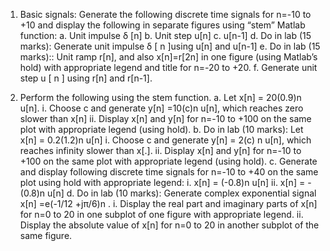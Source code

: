 1.  Basic signals: Generate the following discrete time signals for n=-10 to +10 and display
    the following in separate figures using “stem” Matlab function:
    a. Unit impulse δ [n]
    b. Unit step u[n]
    c. u[n-1]
    d. Do in lab (15 marks): Generate unit impulse δ [ n ]using u[n] and u[n-1]
    e. Do in lab (15 marks):: Unit ramp r[n], and also x[n]=r[2n] in one figure (using
       Matlab’s hold) with appropriate legend and title for n=-20 to +20.
    f. Generate unit step u [ n ] using r[n] and r[n-1].
    
2.  Perform the following using the stem function.
    a. Let x[n] = 20(0.9)n u[n].
      i. Choose c and generate y[n] =10(c)n u[n], which reaches zero slower than x[n]
      ii. Display x[n] and y[n] for n=-10 to +100 on the same plot with appropriate
          legend (using hold).
    b. Do in lab (10 marks): Let x[n] = 0.2(1.2)n u[n]
      i. Choose c and generate y[n] = 2(c) n u[n], which reaches infinity slower
         than x[.].
      ii. Display x[n] and y[n] for n=-10 to +100 on the same plot with appropriate
          legend (using hold).
    c. Generate and display following discrete time signals for n=-10 to +40 on the same
    plot using hold with appropriate legend:
      i. x[n] = (-0.8)n u[n]
      ii. x[n] = -(0.8)n u[n]
    d. Do in lab (10 marks): Generate complex exponential signal x[n] =e(-1/12 +jπ/6)n .
      i. Display the real part and imaginary parts of x[n] for n=0 to 20 in one
         subplot of one figure with appropriate legend.
      ii. Display the absolute value of x[n] for n=0 to 20 in another subplot of the
          same figure.
